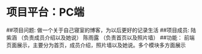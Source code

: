 ﻿
# 项目平台：PC端
##项目问题:
做一个关于自己寝室的博客，为以后更好的记录生活
##项目成员:
          陆紫涵 （负责成员介绍以及她说）
          陈雨露  （负责首页以及照片墙）
##功能：
  前端页面展示，主要分为首页，成员介绍，照片墙以及她说。多个模块多方面展示
         
